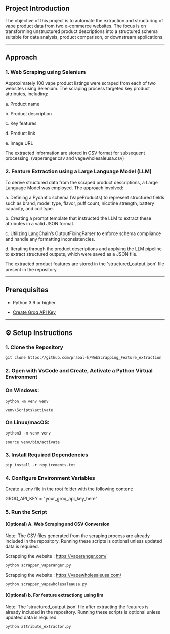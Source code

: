 ## Project Introduction

The objective of this project is to automate the extraction and structuring of vape product data from two e-commerce websites. The focus is on 
transforming unstructured product descriptions into a structured schema suitable for data analysis, product comparison, or downstream  applications.

---

##  Approach

### 1. Web Scraping using Selenium

  Approximately 100 vape product listings were scraped from each of two websites using Selenium. The scraping process targeted key product attributes, including:

  a. Product name

  b. Product description

  c. Key features

  d. Product link

  e. Image URL

  The extracted information are stored in CSV format for subsequent processing. (vaperanger.csv and vagewholesaleusa.csv)
  

  ### 2. Feature Extraction using a Large Language Model (LLM)
     
  To derive structured data from the scraped product descriptions, a Large Language Model was employed. The approach involved:

  a. Defining a Pydantic schema (VapeProducts) to represent structured fields such as brand, model type, flavor, puff count, nicotine strength, battery capacity, and coil type.

  b. Creating a prompt template that instructed the LLM to extract these attributes in a valid JSON format.

  c. Utilizing LangChain’s OutputFixingParser to enforce schema compliance and handle any formatting inconsistencies.

  d. Iterating through the product descriptions and applying the LLM pipeline to extract structured outputs, which were saved as a JSON file.

The extracted product features are stored in the 'structured_output.json' file present in the repository.


---
## Prerequisites

- Python 3.9 or higher
  
- [Create Groq API Key]( https://console.groq.com/keys)

---

## ⚙️ Setup Instructions

### 1. Clone the Repository

```
git clone https://github.com/prabal-k/WebScrapping_Feature_extraction
```

### 2. Open with VsCode and Create, Activate a Python Virtual Environment

### On Windows:
```
python -m venv venv

venv\Scripts\activate
```
### On Linux/macOS:
```
python3 -m venv venv

source venv/bin/activate
```
### 3. Install Required Dependencies
``
pip install -r requirements.txt
``
### 4. Configure Environment Variables

Create a .env file in the root folder with the following content:

GROQ_API_KEY = "your_groq_api_key_here"

### 5. Run the Script 

#### (Optional) A. Web Scraping and CSV Conversion

Note: The CSV files generated from the scraping process are already included in the repository. Running these scripts is optional unless updated data is required.

Scrapping the website : https://vaperanger.com/

```
python scrapper_vaperanger.py

```

Scrapping the website : https://vapewholesaleusa.com/

```
python scrapper_vapewholesaleausa.py

```

#### (Optional) b. For feature extractiong using llm

Note: The 'structured_output.json' file after extracting the features is already included in the repository. Running these scripts is optional unless updated data is required.

````
python attribute_extractor.py
````

